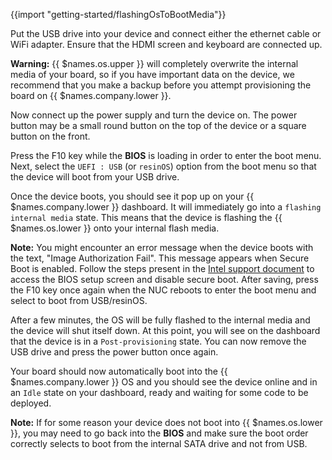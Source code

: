 {{import "getting-started/flashingOsToBootMedia"}}

Put the USB drive into your device and connect either the ethernet cable or WiFi adapter. Ensure that the HDMI screen and keyboard are connected up.

__Warning:__ {{ $names.os.upper }} will completely overwrite the internal media of your board, so if you have important data on the device, we recommend that you make a backup before you attempt provisioning the board on {{ $names.company.lower }}.

Now connect up the power supply and turn the device on. The power button may be a small round button on the top of the device or a square button on the front.

Press the F10 key while the **BIOS** is loading in order to enter the boot menu. Next, select the `UEFI : USB` (or `resinOS`) option from the boot menu so that the device will boot from your USB drive.

Once the device boots, you should see it pop up on your {{ $names.company.lower }} dashboard. It will immediately go into a `flashing internal media` state. This means that the device is flashing the {{ $names.os.lower }} onto your internal flash media.

__Note:__ You might encounter an error message when the device boots with the text, "Image Authorization Fail". This message appears when Secure Boot is enabled. Follow the steps present in the [Intel support document](https://www.intel.com/content/www/us/en/support/articles/000038401/intel-nuc/intel-nuc-kits.html) to access the BIOS setup screen and disable secure boot. After saving, press the F10 key once again when the NUC reboots to enter the boot menu and select to boot from USB/resinOS.

After a few minutes, the OS will be fully flashed to the internal media and the device will shut itself down. At this point, you will see on the dashboard that the device is in a `Post-provisioning` state. You can now remove the USB drive and press the power button once again.

Your board should now automatically boot into the {{ $names.company.lower }} OS and you should see the device online and in an `Idle` state on your dashboard, ready and waiting for some code to be deployed.

__Note:__ If for some reason your device does not boot into {{ $names.os.lower }}, you may need to go back into the **BIOS** and make sure the boot order correctly selects to boot from the internal SATA drive and not from USB.
